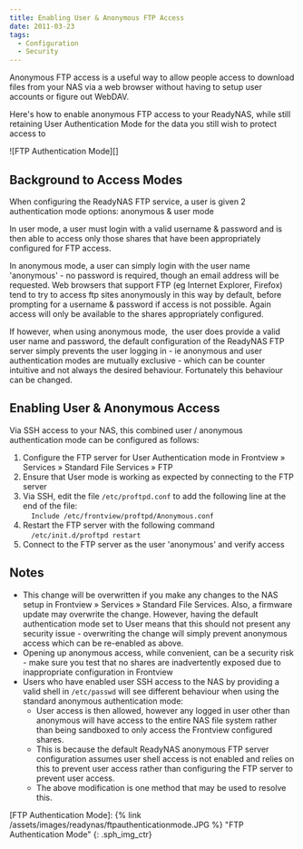 ```yaml
---
title: Enabling User & Anonymous FTP Access
date: 2011-03-23
tags:
  - Configuration
  - Security
---
```


Anonymous FTP access is a useful way to allow people access to download files from your NAS via a web browser without having to setup user accounts or figure out WebDAV.

Here's how to enable anonymous FTP access to your ReadyNAS, while still retaining User Authentication Mode for the data you still wish to protect access to

![FTP Authentication Mode][]

## Background to Access Modes

When configuring the ReadyNAS FTP service, a user is given 2 authentication mode options: anonymous & user mode

In user mode, a user must login with a valid username & password and is then able to access only those shares that have been appropriately configured for FTP access.

In anonymous mode, a user can simply login with the user name 'anonymous' - no password is required, though an email address will be requested. Web browsers that support FTP (eg Internet Explorer, Firefox) tend to try to access ftp sites anonymously in this way by default, before prompting for a username & password if access is not possible. Again access will only be available to the shares appropriately configured.

If however, when using anonymous mode,  the user does provide a valid user name and password, the default configuration of the ReadyNAS FTP server simply prevents the user logging in - ie anonymous and user authentication modes are mutually exclusive - which can be counter intuitive and not always the desired behaviour. Fortunately this behaviour can be changed.

## Enabling User & Anonymous Access

Via SSH access to your NAS, this combined user / anonymous authentication mode can be configured as follows:

1. Configure the FTP server for User Authentication mode in Frontview » Services » Standard File Services » FTP
2. Ensure that User mode is working as expected by connecting to the FTP server
3. Via SSH, edit the file `/etc/proftpd.conf` to add the following line at the end of the file:<br />`  Include /etc/frontview/proftpd/Anonymous.conf`
4. Restart the FTP server with the following command<br />`  /etc/init.d/proftpd restart`
5. Connect to the FTP server as the user 'anonymous' and verify access

## Notes

* This change will be overwritten if you make any changes to the NAS setup in Frontview » Services » Standard File Services. Also, a firmware update may overwrite the change. However, having the default authentication mode set to User means that this should not present any security issue - overwriting the change will simply prevent anonymous access which can be re-enabled as above.
* Opening up anonymous access, while convenient, can be a security risk - make sure you test that no shares are inadvertently exposed due to inappropriate configuration in Frontview
* Users who have enabled user SSH access to the NAS by providing a valid shell in `/etc/passwd` will see different behaviour when using the standard anonymous authentication mode:
  * User access is then allowed, however any logged in user other than anonymous will have access to the entire NAS file system rather than being sandboxed to only access the Frontview configured shares.
  * This is because the default ReadyNAS anonymous FTP server configuration assumes user shell access is not enabled and relies on this to prevent user access rather than configuring the FTP server to prevent user access.
  * The above modification is one method that may be used to resolve this.

[FTP Authentication Mode]: {% link /assets/images/readynas/ftpauthenticationmode.JPG %} "FTP Authentication Mode"
{: .sph_img_ctr}

